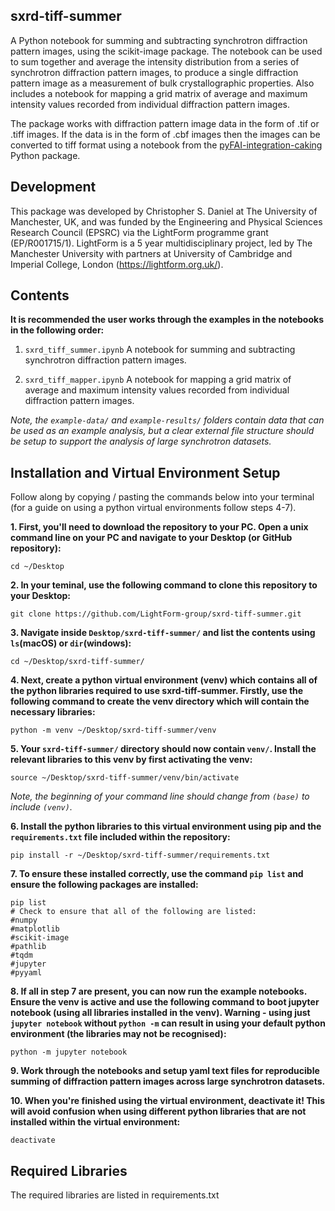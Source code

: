 sxrd-tiff-summer
-----------

A Python notebook for summing and subtracting synchrotron diffraction pattern images, using the scikit-image package. The notebook can be used to sum together and average the intensity distribution from a series of synchrotron diffraction pattern images, to produce a single diffraction pattern image as a measurement of bulk crystallographic properties. Also includes a notebook for mapping a grid matrix of average and maximum intensity values recorded from individual diffraction pattern images.

The package works with diffraction pattern image data in the form of .tif or .tiff images. If the data is in the form of .cbf images then the images can be converted to tiff format using a notebook from the [pyFAI-integration-caking](https://github.com/LightForm-group/pyFAI-integration-caking) Python package.

Development
--------------

This package was developed by Christopher S. Daniel at The 
University of Manchester, UK, and was funded by the Engineering and Physical Sciences Research Council (EPSRC) via the LightForm programme grant (EP/R001715/1). LightForm is a 5 year multidisciplinary project, led by The Manchester University with partners at University of Cambridge and Imperial College, London (https://lightform.org.uk/).

Contents
-----------

**It is recommended the user works through the examples in the notebooks in the following order:**
    
1. `sxrd_tiff_summer.ipynb` A notebook for summing and subtracting synchrotron diffraction pattern images.

2. `sxrd_tiff_mapper.ipynb` A notebook for mapping a grid matrix of average and maximum intensity values recorded from individual diffraction pattern images.

*Note, the `example-data/` and `example-results/` folders contain data that can be used as an example analysis, but a clear external file structure should be setup to support the analysis of large synchrotron datasets.*

Installation and Virtual Environment Setup
-----------

Follow along by copying / pasting the commands below into your terminal (for a guide on using a python virtual environments follow steps 4-7).

**1. First, you'll need to download the repository to your PC. Open a unix command line on your PC and navigate to your Desktop (or GitHub repository):**
```unix
cd ~/Desktop
```
**2. In your teminal, use the following command to clone this repository to your Desktop:**
```unix
git clone https://github.com/LightForm-group/sxrd-tiff-summer.git
```
**3. Navigate inside `Desktop/sxrd-tiff-summer/` and list the contents using `ls`(macOS) or `dir`(windows):**
```unix
cd ~/Desktop/sxrd-tiff-summer/
```
**4. Next, create a python virtual environment (venv) which contains all of the python libraries required to use sxrd-tiff-summer.
Firstly, use the following command to create the venv directory which will contain the necessary libraries:**
```unix
python -m venv ~/Desktop/sxrd-tiff-summer/venv
```
**5. Your `sxrd-tiff-summer/` directory should now contain `venv/`. Install the relevant libraries to this venv by first activating the venv:**
```unix
source ~/Desktop/sxrd-tiff-summer/venv/bin/activate
```
*Note, the beginning of your command line should change from `(base)` to include `(venv)`.*

**6. Install the python libraries to this virtual environment using pip and the `requirements.txt` file included within the repository:**
```unix
pip install -r ~/Desktop/sxrd-tiff-summer/requirements.txt
```
**7. To ensure these installed correctly, use the command `pip list` and ensure the following packages are installed:**
```unix
pip list
# Check to ensure that all of the following are listed:
#numpy
#matplotlib
#scikit-image
#pathlib
#tqdm
#jupyter
#pyyaml
```
**8. If all in step 7 are present, you can now run the example notebooks.
Ensure the venv is active and use the following command to boot jupyter notebook (using all libraries installed in the venv).
Warning - using just `jupyter notebook` without `python -m` can result in using your default python environment (the libraries may not be recognised):**
```unix
python -m jupyter notebook
```
**9. Work through the notebooks and setup yaml text files for reproducible summing of diffraction pattern images across large synchrotron datasets.**

**10. When you're finished using the virtual environment, deactivate it!
This will avoid confusion when using different python libraries that are not installed within the virtual environment:**
```unix
deactivate
```

Required Libraries
--------------------

The required libraries are listed in requirements.txt
